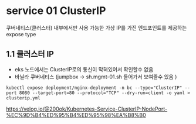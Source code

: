 # service 01 ClusterIP
쿠버네티스(클러스터) 내부에서만 사용 가능한 가상 IP를 가진 엔드포인트를 제공하는 expose type

## 1.1 클러스터 IP

- eks 노드에서는 ClusterIP로의 통신이 막혀있어서 확인할수 없음
- 바닐라 쿠버네티스 (jumpbox -> sh.mgmt-01.sh 들어가서 보여줄수 있음 )




```
kubectl expose deployment/nginx-deployment -n bc --type="ClusterIP" --port 8080 --target-port=80 --protocol="TCP" --dry-run=client -o yaml > clusterip.yml
```





https://velog.io/@200ok/Kubernetes-Service-ClusterIP-NodePort-%EC%9D%B4%ED%95%B4%ED%95%98%EA%B8%B0

    
